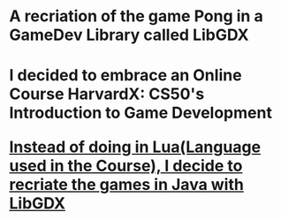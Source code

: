 <h1>A recriation of the game Pong in a GameDev Library called LibGDX <h1>

<p>I decided to embrace an Online Course HarvardX: CS50's Introduction to Game Development</p>
<a href=https://www.edx.org/learn/game-development/harvard-university-cs50-s-introduction-to-game-development?index=product&queryID=7ed1f919c5ccb9ea78e4b1d2f8140f32&position=1&results_level=first-level-results&term=Game+Dev&objectID=course-8d1da557-03db-4175-b881-e0480d706d96&campaign=CS50%27s+Introduction+to+Game+Development&source=edX&product_category=course&placement_url=https%3A%2F%2Fwww.edx.org%2Fsearch>
<p>Instead of doing in Lua(Language used in the Course), I decide to recriate the games in Java with LibGDX</p>
